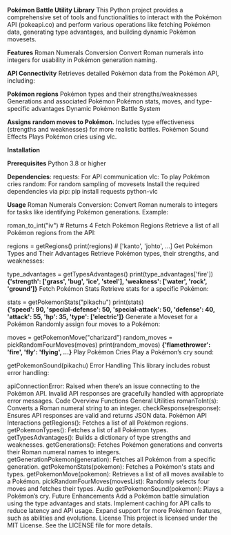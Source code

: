 **Pokémon Battle Utility Library**
This Python project provides a comprehensive set of tools and functionalities to interact with the Pokémon API (pokeapi.co) and perform various operations like fetching Pokémon data, generating type advantages, and building dynamic Pokémon movesets.

**Features**
Roman Numerals Conversion
Convert Roman numerals into integers for usability in Pokémon generation naming.

**API Connectivity**
Retrieves detailed Pokémon data from the Pokémon API, including:

**Pokémon regions**
Pokémon types and their strengths/weaknesses
Generations and associated Pokémon
Pokémon stats, moves, and type-specific advantages
Dynamic Pokémon Battle System

**Assigns random moves to Pokémon.**
Includes type effectiveness (strengths and weaknesses) for more realistic battles.
Pokémon Sound Effects
Plays Pokémon cries using vlc.

**Installation**

**Prerequisites**
Python 3.8 or higher

**Dependencies**:
requests: For API communication
vlc: To play Pokémon cries
random: For random sampling of movesets
Install the required dependencies via pip:
pip install requests python-vlc

**Usage**
Roman Numerals Conversion:
Convert Roman numerals to integers for tasks like identifying Pokémon generations.
Example:

roman_to_int("iv")  # Returns 4
Fetch Pokémon Regions
Retrieve a list of all Pokémon regions from the API:

regions = getRegions()
print(regions)  # ['kanto', 'johto', ...]
Get Pokémon Types and Their Advantages
Retrieve Pokémon types, their strengths, and weaknesses:

type_advantages = getTypesAdvantages()
print(type_advantages['fire'])  
**{'strength': ['grass', 'bug', 'ice', 'steel'], 'weakness': ['water', 'rock', 'ground']}**
Fetch Pokémon Stats
Retrieve stats for a specific Pokémon:

stats = getPokemonStats("pikachu")
print(stats)  
**{'speed': 90, 'special-defense': 50, 'special-attack': 50, 'defense': 40, 'attack': 55, 'hp': 35, 'type': ['electric']}**
Generate a Moveset for a Pokémon
Randomly assign four moves to a Pokémon:

moves = getPokemonMove("charizard")
random_moves = pickRandomFourMoves(moves)
print(random_moves)
**{'flamethrower': 'fire', 'fly': 'flying', ...}**
Play Pokémon Cries
Play a Pokémon’s cry sound:

getPokemonSound(pikachu)
Error Handling
This library includes robust error handling:

apiConnectionError: Raised when there’s an issue connecting to the Pokémon API.
Invalid API responses are gracefully handled with appropriate error messages.
Code Overview
Functions
General Utilities
romanToInt(s): Converts a Roman numeral string to an integer.
checkResponse(response): Ensures API responses are valid and returns JSON data.
Pokémon API Interactions
getRegions(): Fetches a list of all Pokémon regions.
getPokemonTypes(): Fetches a list of all Pokémon types.
getTypesAdvantages(): Builds a dictionary of type strengths and weaknesses.
getGenerations(): Fetches Pokémon generations and converts their Roman numeral names to integers.
getGenerationPokemon(generation): Fetches all Pokémon from a specific generation.
getPokemonStats(pokemon): Fetches a Pokémon's stats and types.
getPokemonMove(pokemon): Retrieves a list of all moves available to a Pokémon.
pickRandomFourMoves(movesList): Randomly selects four moves and fetches their types.
Audio
getPokemonSound(pokemon): Plays a Pokémon’s cry.
Future Enhancements
Add a Pokémon battle simulation using the type advantages and stats.
Implement caching for API calls to reduce latency and API usage.
Expand support for more Pokémon features, such as abilities and evolutions.
License
This project is licensed under the MIT License. See the LICENSE file for more details.
